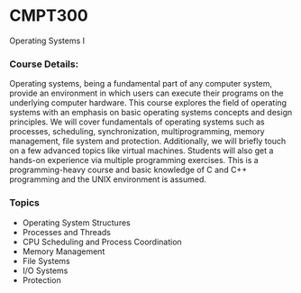 # CMPT300
Operating Systems I


### Course Details:
Operating systems, being a fundamental part of any computer system, provide an environment in which users can execute their programs on the underlying computer hardware. This course explores the field of operating systems with an emphasis on basic operating systems concepts and design principles. We will cover fundamentals of operating systems such as processes, scheduling, synchronization, multiprogramming, memory management, file system and protection. Additionally, we will briefly touch on a few advanced topics like virtual machines. Students will also get a hands-on experience via multiple programming exercises. This is a programming-heavy course and basic knowledge of C and C++ programming and the UNIX environment is assumed.

### Topics
- Operating System Structures
- Processes and Threads
- CPU Scheduling and Process Coordination
- Memory Management
- File Systems
- I/O Systems
- Protection

